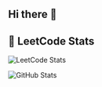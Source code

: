 ## Hi there 👋

## 🧠 LeetCode Stats
![LeetCode Stats](https://leetcard.jacoblin.cool/harsh-2508?theme=light&font=Baloo+Bhai&ext=contest)


![GitHub Stats](https://github-readme-stats.vercel.app/api?username=harsh-2508&show_icons=true)




<!--
**harsh-2508/harsh-2508** is a ✨ _special_ ✨ repository because its `README.md` (this file) appears on your GitHub profile.

Here are some ideas to get you started:

- 🔭 I’m currently working on ...
- 🌱 I’m currently learning ...
- 👯 I’m looking to collaborate on ...
- 🤔 I’m looking for help with ...
- 💬 Ask me about ...
- 📫 How to reach me: ...
- 😄 Pronouns: ...
- ⚡ Fun fact: ...
-->
